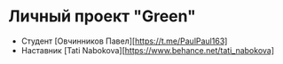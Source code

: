 # Личный проект "Green"

* Студент [Овчинников Павел][https://t.me/PaulPaul163]
* Наставник [Tati Nabokova][https://www.behance.net/tati_nabokova]